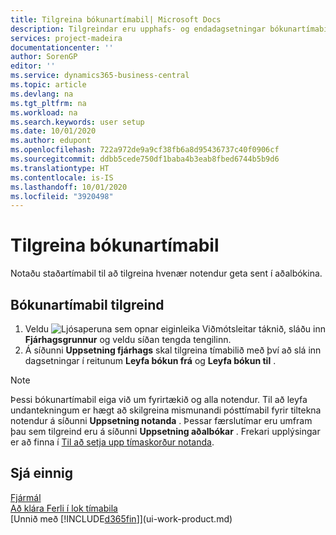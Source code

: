 ```yaml
---
title: Tilgreina bókunartímabil| Microsoft Docs
description: Tilgreindar eru upphafs- og endadagsetningar bókunartímabils til að setja upp hvenær notendur geta bókað í fjárhag.
services: project-madeira
documentationcenter: ''
author: SorenGP
editor: ''
ms.service: dynamics365-business-central
ms.topic: article
ms.devlang: na
ms.tgt_pltfrm: na
ms.workload: na
ms.search.keywords: user setup
ms.date: 10/01/2020
ms.author: edupont
ms.openlocfilehash: 722a972de9a9cf38fb6a8d95436737c40f0906cf
ms.sourcegitcommit: ddbb5cede750df1baba4b3eab8fbed6744b5b9d6
ms.translationtype: HT
ms.contentlocale: is-IS
ms.lasthandoff: 10/01/2020
ms.locfileid: "3920498"
---
```

# <a name="specify-posting-periods"></a>Tilgreina bókunartímabil
Notaðu staðartímabil til að tilgreina hvenær notendur geta sent í aðalbókina.  

## <a name="to-specify-posting-periods"></a>Bókunartímabil tilgreind
1. Veldu ![Ljósaperuna sem opnar eiginleika Viðmótsleitar](media/ui-search/search_small.png "Segðu mér hvað þú vilt gera") táknið, sláðu inn **Fjárhagsgrunnur** og veldu síðan tengda tengilinn.  
2. Á síðunni **Uppsetning fjárhags** skal tilgreina tímabilið með því að slá inn dagsetningar í reitunum **Leyfa bókun frá** og **Leyfa bókun til** .  

> [!NOTE]  
>   Þessi bókunartímabil eiga við um fyrirtækið og alla notendur. Til að leyfa undantekningum er hægt að skilgreina mismunandi pósttímabil fyrir tiltekna notendur á síðunni **Uppsetning notanda** . Þessar færslutímar eru umfram þau sem tilgreind eru á síðunni **Uppsetning aðalbókar** . Frekari upplýsingar er að finna í [Til að setja upp tímaskorður notanda](ui-define-granular-permissions.md#to-set-up-user-time-constraints).

## <a name="see-also"></a>Sjá einnig
[Fjármál](finance.md)  
[Að klára Ferli í lok tímabila](year-how-complete-period-end-processes.md)  
[Unnið með [!INCLUDE[d365fin](includes/d365fin_md.md)]](ui-work-product.md)
